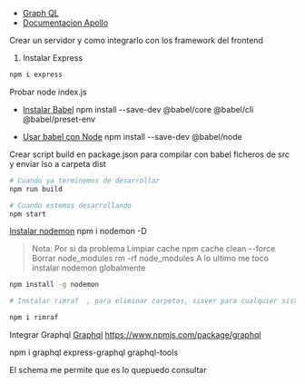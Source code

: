 
- [Graph QL](https://graphql.org/)
- [Documentacion Apollo](https://www.apollographql.com/)

Crear un servidor y como integrarlo con los framework del frontend

1. Instalar Express
```sh
npm i express
```

Probar
node index.js

- [Instalar Babel](https://babeljs.io)
npm install --save-dev @babel/core @babel/cli @babel/preset-env

- [Usar babel con Node](https://www.npmjs.com/package/@babel/node)
npm install --save-dev @babel/node

Crear script build en package.json para compilar con babel ficheros de src y enviar lso a carpeta dist

```bash
# Cuando ya terminemos de desarrollar
npm run build

# Cuando estemos desarrollando
npm start
```

[Instalar nodemon](https://www.npmjs.com/package/nodemon)
npm i nodemon -D


> Nota: Por si da problema
> Limpiar cache
> npm cache clean --force
> Borrar node_modules
> rm -rf node_modules
> A lo ultimo me toco instalar nodemon globalmente

```bash
npm install -g nodemon

# Instalar rimraf  , para eliminar carpetas, sisver para cualquier sistema operativo

npm i rimraf
```

Integrar Graphql
[Graphql](https://graphql.org/)
https://www.npmjs.com/package/graphql

npm i graphql express-graphql graphql-tools


El schema me permite que es lo quepuedo consultar